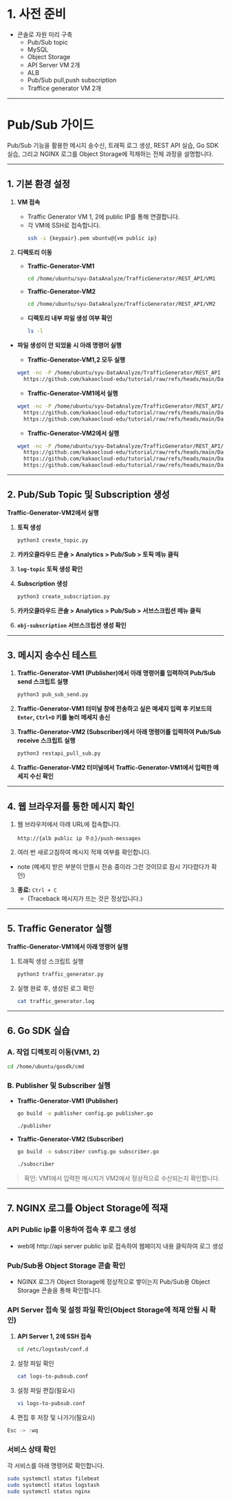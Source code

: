 # 1. 사전 준비
- 콘솔로 자원 미리 구축
  - Pub/Sub topic
  - MySQL
  - Object Storage
  - API Server VM 2개
  - ALB
  - Pub/Sub pull,push subscription
  - Traffice generator VM 2개

---

# Pub/Sub 가이드

Pub/Sub 기능을 활용한 메시지 송수신, 트래픽 로그 생성, REST API 실습, Go SDK 실습, 그리고 NGINX 로그를 Object Storage에 적재하는 전체 과정을 설명합니다.

---

## 1. 기본 환경 설정

1. **VM 접속**
    - Traffic Generator VM 1, 2에 public IP를 통해 연결합니다.
    - 각 VM에 SSH로 접속합니다.
      ```bash
      ssh -i {keypair}.pem ubuntu@{vm public ip}
      ```
      
2. **디렉토리 이동**
    - **Traffic-Generator-VM1**
        
        ```bash
        cd /home/ubuntu/syu-DataAnalyze/TrafficGenerator/REST_API/VM1
        ```
        
    - **Traffic-Generator-VM2**
        
        ```bash
        cd /home/ubuntu/syu-DataAnalyze/TrafficGenerator/REST_API/VM2
        ```

    - **디렉토리 내부 파일 생성 여부 확인**

        ```bash
        ls -l
        ```
- **파일 생성이 안 되었을 시 아래 명령어 실행**
  - **Traffic-Generator-VM1,2 모두 실행**
  ```bash
  wget -nc -P /home/ubuntu/syu-DataAnalyze/TrafficGenerator/REST_API \
    https://github.com/kakaocloud-edu/tutorial/raw/refs/heads/main/DataAnalyzeCourse/src/TrafficGenerator/REST_API/config.py
  ```

  - **Traffic-Generator-VM1에서 실행**
  ```bash
  wget -nc -P /home/ubuntu/syu-DataAnalyze/TrafficGenerator/REST_API/VM1 \
    https://github.com/kakaocloud-edu/tutorial/raw/refs/heads/main/DataAnalyzeCourse/src/TrafficGenerator/REST_API/VM1/pub_sub_send.py \
    https://github.com/kakaocloud-edu/tutorial/raw/refs/heads/main/DataAnalyzeCourse/src/TrafficGenerator/REST_API/VM1/traffic_generator.py
  ```

  - **Traffic-Generator-VM2에서 실행**
  ```bash
  wget -nc -P /home/ubuntu/syu-DataAnalyze/TrafficGenerator/REST_API/VM2 \
    https://github.com/kakaocloud-edu/tutorial/raw/refs/heads/main/DataAnalyzeCourse/src/TrafficGenerator/REST_API/VM2/create_subscription.py \
    https://github.com/kakaocloud-edu/tutorial/raw/refs/heads/main/DataAnalyzeCourse/src/TrafficGenerator/REST_API/VM2/create_topic.py \
    https://github.com/kakaocloud-edu/tutorial/raw/refs/heads/main/DataAnalyzeCourse/src/TrafficGenerator/REST_API/VM2/restapi_pull_sub.py
  ```
---

## 2. Pub/Sub Topic 및 Subscription 생성

**Traffic-Generator-VM2에서 실행**

1. **토픽 생성**
    
    ```bash
    python3 create_topic.py
    ```

2. **카카오클라우드 콘솔 > Analytics > Pub/Sub > 토픽 메뉴 클릭**
3. **`log-topic` 토픽 생성 확인**
4. **Subscription 생성**
    
    ```bash
    python3 create_subscription.py
    ```
5. **카카오클라우드 콘솔 > Analytics > Pub/Sub > 서브스크립션 메뉴 클릭**
6. **`obj-subscription` 서브스크립션 생성 확인**
    

---

## 3. 메시지 송수신 테스트

1. **Traffic-Generator-VM1 (Publisher)에서 아래 명령어를 입력하여 Pub/Sub send 스크립트 실행**
    
    ```bash
    python3 pub_sub_send.py
    ```
2. **Traffic-Generator-VM1 터미널 창에 전송하고 싶은 메세지 입력 후 키보드의 `Enter`, `Ctrl+D` 키를 눌러 메세지 송신**
3. **Traffic-Generator-VM2 (Subscriber)에서 아래 명령어를 입력하여 Pub/Sub receive 스크립트 실행**
    
    ```bash
    python3 restapi_pull_sub.py
    ```
4. **Traffic-Generator-VM2 터미널에서 Traffic-Generator-VM1에서 입력한 메세지 수신 확인**


---

## 4. 웹 브라우저를 통한 메시지 확인

1. 웹 브라우저에서 아래 URL에 접속합니다.
    
    ```
    http://{alb public ip 주소}/push-messages
    ```
    
2. 여러 번 새로고침하여 메시지 적재 여부를 확인합니다.

  - note (메세지 받은 부분이 안뜰시 전송 중이라 그런 것이므로 잠시 기다렸다가 확인)

3. **종료:** `Ctrl + C`
    - (Traceback 메시지가 뜨는 것은 정상입니다.)

---

## 5. Traffic Generator 실행

**Traffic-Generator-VM1에서 아래 명령어 실행**

1. 트래픽 생성 스크립트 실행
    
    ```bash
    python3 traffic_generator.py
    ```
    
2. 실행 완료 후, 생성된 로그 확인
    
    ```bash
    cat traffic_generator.log
    ```
    

---

## 6. Go SDK 실습

### A. 작업 디렉토리 이동(VM1, 2)
```bash
cd /home/ubuntu/gosdk/cmd
```
    

### B. Publisher 및 Subscriber 실행

- **Traffic-Generator-VM1 (Publisher)**
    
    ```bash
    go build -o publisher config.go publisher.go
    ```
    ```bash
    ./publisher
    ```
    
- **Traffic-Generator-VM2 (Subscriber)**
    
    ```bash
    go build -o subscriber config.go subscriber.go
    ```
    ```bash
    ./subscriber
    ```
    

> 확인: VM1에서 입력한 메시지가 VM2에서 정상적으로 수신되는지 확인합니다.
> 

---

## 7. NGINX 로그를 Object Storage에 적재

### API Public ip를 이용하여 접속 후 로그 생성

- web에 http://api server public ip로 접속하여 웹페이지 내용 클릭하여 로그 생성


### Pub/Sub용 Object Storage 콘솔 확인

- NGINX 로그가 Object Storage에 정상적으로 쌓이는지 Pub/Sub용 Object Storage 콘솔을 통해 확인합니다.




### API Server 접속 및 설정 파일 확인(Object Storage에 적재 안될 시 확인)

1. **API Server 1, 2에 SSH 접속**
    
    ```bash
    cd /etc/logstash/conf.d
    ```
    
2. 설정 파일 확인
    
    ```bash
    cat logs-to-pubsub.conf
    ```
    
3. 설정 파일 편집(필요시)
    
    ```bash
    vi logs-to-pubsub.conf
    ```
    
4. 편집 후 저장 및 나가기(필요시)

```jsx
Esc -> :wq
```

### 서비스 상태 확인

각 서비스를 아래 명령어로 확인합니다.

```bash
sudo systemctl status filebeat
sudo systemctl status logstash
sudo systemctl status nginx
```
